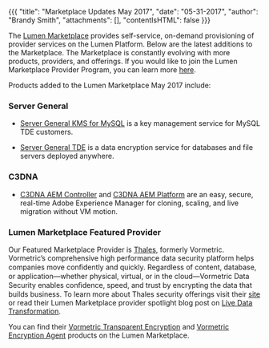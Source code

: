 {{{
"title": "Marketplace Updates May 2017",
"date": "05-31-2017",
"author": "Brandy Smith",
"attachments": [],
"contentIsHTML": false
}}}

The [Lumen Marketplace](https://www.ctl.io/marketplace/) provides self-service, on-demand provisioning of provider services on the Lumen Platform. Below are the latest additions to the Marketplace. The Marketplace is constantly evolving with more products, providers, and offerings. If you would like to join the Lumen Marketplace Provider Program, you can learn more [here](https://www.ctl.io/marketplace-program/).

Products added to the Lumen Marketplace May 2017 include:

### Server General

* [Server General KMS for MySQL](https://www.ctl.io/marketplace/partner/ZZP2/product/Server%20General%20KMS%20for%20MySQL/) is a key management service for MySQL TDE customers.

* [Server General TDE](https://www.ctl.io/marketplace/partner/ZZP2/product/Server%20General%20TDE/v/4.0.2/) is a data encryption service for databases and file servers deployed anywhere.

### C3DNA

* [C3DNA AEM Controller](https://www.ctl.io/marketplace/partner/DIME/product/C3DNA%20AEM%20Controller/v/1.0/) and [C3DNA AEM Platform](https://www.ctl.io/marketplace/partner/DIME/product/C3DNA%20AEM%20Platform/v/1.0/) are an easy, secure, real-time Adobe Experience Manager for cloning, scaling, and live migration without VM motion.

### Lumen Marketplace Featured Provider 

Our Featured Marketplace Provider is [Thales](https://www.vormetric.com/), formerly Vormetric. Vormetric’s comprehensive high performance data security platform helps companies move conﬁdently and quickly. Regardless of content, database, or application—whether physical, virtual, or in the cloud—Vormetric Data Security enables conﬁdence, speed, and trust by encrypting the data that builds business. To learn more about Thales security offerings visit their [site](https://www.vormetric.com/) or read their Lumen Marketplace provider spotlight blog post on [Live Data Transformation](https://www.ctl.io/blog/post/vormetric-live-data-transformation/).

You can find their [Vormetric Transparent Encryption](https://www.ctl.io/marketplace/partner/VRSJ/product/Vormetric%20Transparent%20Encryption%20-%20DSM%2010/) and [Vormetric Encryption Agent](https://www.ctl.io/marketplace/partner/VRSJ/product/Vormetric%20Encryption%20Agent/) products on the Lumen Marketplace.
